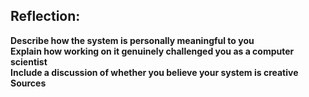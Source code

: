 **Reflection:**
-----

**Describe how the system is personally meaningful to you**
<br >
**Explain how working on it genuinely challenged you as a computer scientist**
<br >
**Include a discussion of whether you believe your system is creative**
<br >
**Sources**
